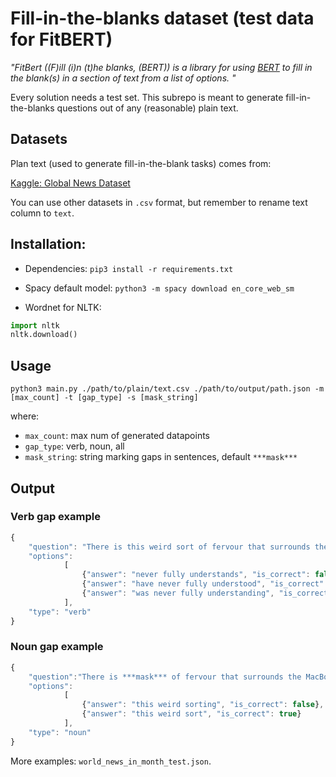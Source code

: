 # Fill-in-the-blanks dataset (test data for FitBERT)

<em> "FitBert ((F)ill (i)n (t)he blanks, (BERT)) is a library for using [BERT](https://arxiv.org/abs/1810.04805) to fill in the blank(s) in a section of text from a list of options. "</em>

Every solution needs a test set. This subrepo is meant to generate fill-in-the-blanks questions out of any (reasonable) plain text.


## Datasets

Plan text (used to generate fill-in-the-blank tasks) comes from:

[Kaggle: Global News Dataset](https://www.kaggle.com/dbs800/global-news-dataset)

You can use other datasets in `.csv` format, but remember to rename text column to `text`.

## Installation:

- Dependencies:
`pip3 install -r requirements.txt`

- Spacy default model:
`python3 -m spacy download en_core_web_sm`

- Wordnet for NLTK: 
```python
import nltk
nltk.download()
```

## Usage

`python3 main.py ./path/to/plain/text.csv ./path/to/output/path.json -m [max_count] -t [gap_type] -s [mask_string]`

where:
- `max_count`: max num of generated datapoints
- `gap_type`: verb, noun, all
- `mask_string`: string marking gaps in sentences, default `***mask***`

## Output

### Verb gap example

```javascript
{
	"question": "There is this weird sort of fervour that surrounds the MacBook Air that i ***mask*** .", 
	"options": 
			[
				{"answer": "never fully understands", "is_correct": false}, 
				{"answer": "have never fully understood", "is_correct": true}, 
				{"answer": "was never fully understanding", "is_correct": false}
			],
	"type": "verb"
}
```


### Noun gap example

```javascript
{
	"question":"There is ***mask*** of fervour that surrounds the MacBook Air that i have never fully understood .", 
	"options": 
			[
				{"answer": "this weird sorting", "is_correct": false}, 
				{"answer": "this weird sort", "is_correct": true}
			], 
	"type": "noun"
}
```

More examples: `world_news_in_month_test.json`.
